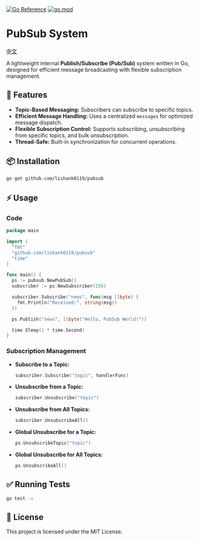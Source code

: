 [![Go Reference](https://pkg.go.dev/badge/github.com/lishank0119/pubsub.svg)](https://pkg.go.dev/github.com/lishank0119/pubsub)
[![go.mod](https://img.shields.io/github/go-mod/go-version/lishank0119/pubsub)](go.mod)

# PubSub System
[中文](README.zh-TW.md)

A lightweight internal **Publish/Subscribe (Pub/Sub)** system written in Go, designed for efficient message broadcasting with flexible subscription management.

## 🚀 Features

- **Topic-Based Messaging:** Subscribers can subscribe to specific topics.
- **Efficient Message Handling:** Uses a centralized `messages` for optimized message dispatch.
- **Flexible Subscription Control:** Supports subscribing, unsubscribing from specific topics, and bulk unsubscription.
- **Thread-Safe:** Built-in synchronization for concurrent operations.

## 📦 Installation

```bash
go get github.com/lishank0119/pubsub
```

## ⚡ Usage

### Code

```go
package main

import (
  "fmt"
  "github.com/lishank0119/pubsub"
  "time"
)

func main() {
  ps := pubsub.NewPubSub()
  subscriber := ps.NewSubscriber(256)

  subscriber.Subscribe("news", func(msg []byte) {
    fmt.Println("Received:", string(msg))
  })

  ps.Publish("news", []byte("Hello, PubSub World!"))

  time.Sleep(1 * time.Second)
}

```

### Subscription Management

- **Subscribe to a Topic:**

  ```go
  subscriber.Subscribe("topic", handlerFunc)
  ```

- **Unsubscribe from a Topic:**

  ```go
  subscriber.Unsubscribe("topic")
  ```

- **Unsubscribe from All Topics:**

  ```go
  subscriber.UnsubscribeAll()
  ```

- **Global Unsubscribe for a Topic:**

  ```go
  ps.UnsubscribeTopic("topic")
  ```

- **Global Unsubscribe for All Topics:**

  ```go
  ps.UnsubscribeAll()
  ```

## ✅ Running Tests

```bash
go test -v
```

## 📄 License

This project is licensed under the MIT License.


